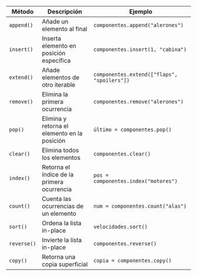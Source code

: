 | Método | Descripción | Ejemplo |
| --- | --- | --- |
| `append()` | Añade un elemento al final | `componentes.append("alerones")` |
| `insert()` | Inserta elemento en posición específica | `componentes.insert(1, "cabina")` |
| `extend()` | Añade elementos de otro iterable | `componentes.extend(["flaps", "spoilers"])` |
| `remove()` | Elimina la primera ocurrencia | `componentes.remove("alerones")` |
| `pop()` | Elimina y retorna el elemento en la posición | `último = componentes.pop()` |
| `clear()` | Elimina todos los elementos | `componentes.clear()` |
| `index()` | Retorna el índice de la primera ocurrencia | `pos = componentes.index("motores")` |
| `count()` | Cuenta las ocurrencias de un elemento | `num = componentes.count("alas")` |
| `sort()` | Ordena la lista in-place | `velocidades.sort()` |
| `reverse()` | Invierte la lista in-place | `componentes.reverse()` |
| `copy()` | Retorna una copia superficial | `copia = componentes.copy()` |